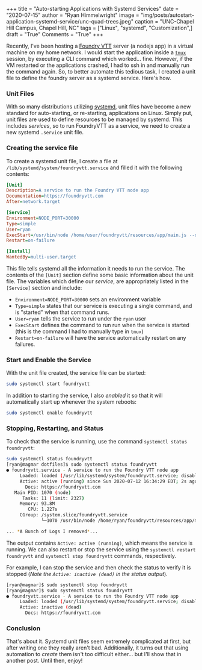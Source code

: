 +++
title   = "Auto-starting Applications with Systemd Services"
date    = "2020-07-15"
author  = "Ryan Himmelwright"
image   = "img/posts/autostart-application-systemd-service/unc-quad-trees.jpeg"
caption = "UNC-Chapel Hill Campus, Chapel Hill, NC"
tags    = ["Linux", "systemd", "Customization",]
draft   = "True"
Comments = "True"
+++

Recently, I've been hosting a [Foundry VTT](http://foundryvtt.com) server (a
nodejs app) in a virtual machine on my home network. I would start the
application inside a
[`tmux`](http://ryan.himmelwright.net/post/setting-up-tmuxinator/) session, by
executing a CLI command which worked... fine.  However, if the VM restarted or
the applications crashed, I had to ssh in and manually run the command again. So,
to better automate this tedious task, I created a unit file to
define the foundry server as a systemd service. Here's how.

<!--more-->

### Unit Files

 With so many distributions utilizing
[systemd](https://en.wikipedia.org/wiki/Systemd), unit files have become a new
standard for auto-starting, or re-starting, applications on Linux. Simply put,
unit files are used to define resources to be managed by systemd. This includes
*services*, so to run FoundryVTT as a service, we need to create a new systemd
`.service` unit file.

### Creating the service file

To create a systemd unit file, I create a file at
`/lib/systemd/system/foundryvtt.service` and filled it with the following
contents:

```ini
[Unit]
Description=A service to run the Foundry VTT node app
Documentation=https://foundryvtt.com
After=network.target

[Service]
Environment=NODE_PORT=30000
Type=simple
User=ryan
ExecStart=/usr/bin/node /home/user/foundryvtt/resources/app/main.js --dataPath=/home/user/foundrydata
Restart=on-failure

[Install]
WantedBy=multi-user.target
```

This file tells systemd all the information it needs to run the service. The
contents of the `[Unit]` section define some basic information about the unit
file. The variables which define our *service*, are appropriately listed in the
`[Service]` section and include:

- `Environment=NODE_PORT=30000` sets an environment variable
- `Type=simple` states that our service is executing a single command, and is
    "started" when that command runs.
- `User=ryan` tells the service to run under the `ryan` user
- `ExecStart` defines the command to run run when the service is started
    (this is the command I had to manually type in `tmux`)
- `Restart=on-failure` will have the service automatically restart on any
    failures.

### Start and Enable the Service

With the unit file created, the service file can be started:

```bash
sudo systemctl start foundryvtt
```

In addition to starting the service, I also *enabled* it so that it will
automatically start up whenever the system reboots:


```bash
sudo systemctl enable foundryvtt
```

### Stopping, Restarting, and Status

To check that the service is running, use the command `systemctl status foundryvtt`:

```bash
sudo systemctl status foundryvtt
[ryan@magmar dotfiles]$ sudo systemctl status foundryvtt
● foundryvtt.service - A service to run the Foundry VTT node app
     Loaded: loaded (/usr/lib/systemd/system/foundryvtt.service; disabled; vendor preset: disabled)
     Active: active (running) since Sun 2020-07-12 16:34:29 EDT; 2s ago
       Docs: https://foundryvtt.com
   Main PID: 1070 (node)
      Tasks: 11 (limit: 2327)
     Memory: 93.8M
        CPU: 1.227s
     CGroup: /system.slice/foundryvtt.service
             └─1070 /usr/bin/node /home/ryan/foundryvtt/resources/app/main.js --dataPath=/home/ryan/foundrydata

... *A Bunch of Logs I removed*...
```

The output contains `Active: active (running)`, which means the service is
running. We can also restart or stop the service using the `systemctl restart
foundryvtt` and `systemctl stop foundryvtt` commands, respectively.

For example, I can stop the service and then check the status to verify it is
stopped (*Note the `Active: inactive (dead)` in the status output*).

```bash
[ryan@magmar]$ sudo systemctl stop foundryvtt
[ryan@magmar]$ sudo systemctl status foundryvtt
● foundryvtt.service - A service to run the Foundry VTT node app
     Loaded: loaded (/usr/lib/systemd/system/foundryvtt.service; disabled; vendor preset: disabled)
     Active: inactive (dead)
       Docs: https://foundryvtt.com
```

### Conclusion

That's about it. Systemd unit files seem extremely complicated at first, but
after writing one they really aren't bad. Additionally, it turns out that using
automation to *create* them isn't too difficult either... but I'll show that in
another post. Until then, enjoy!
